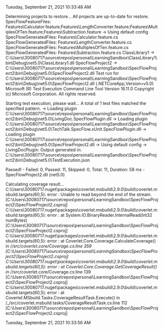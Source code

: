 
Tuesday, September 21, 2021 10:33:48 AM

  Determining projects to restore...
  All projects are up-to-date for restore.
  SpecFlowFeatureFiles: Features\Calculator.feature;Features\LengthConverter.feature;Features\MultiplesOfTen.feature;Features\Subtraction.feature
-> Using default config
  SpecFlowGeneratedFiles: Features\Calculator.feature.cs
  SpecFlowGeneratedFiles: Features\LengthConverter.feature.cs
  SpecFlowGeneratedFiles: Features\MultiplesOfTen.feature.cs
  SpecFlowGeneratedFiles: Features\Subtraction.feature.cs
  ClassLibrary1 -> C:\Users\30080717\source\repos\personal\LearningSandbox\ClassLibrary1\bin\Debug\net5.0\ClassLibrary1.dll
  SpecFlowProject2 -> C:\Users\30080717\source\repos\personal\LearningSandbox\SpecFlowProject2\bin\Debug\net5.0\SpecFlowProject2.dll
Test run for C:\Users\30080717\source\repos\personal\LearningSandbox\SpecFlowProject2\bin\Debug\net5.0\SpecFlowProject2.dll (.NETCoreApp,Version=v5.0)
Microsoft (R) Test Execution Command Line Tool Version 16.11.0
Copyright (c) Microsoft Corporation.  All rights reserved.

Starting test execution, please wait...
A total of 1 test files matched the specified pattern.
-> Loading plugin C:\Users\30080717\source\repos\personal\LearningSandbox\SpecFlowProject2\bin\Debug\net5.0\LivingDoc.SpecFlowPlugin.dll
-> Loading plugin C:\Users\30080717\source\repos\personal\LearningSandbox\SpecFlowProject2\bin\Debug\net5.0\TechTalk.SpecFlow.xUnit.SpecFlowPlugin.dll
-> Loading plugin C:\Users\30080717\source\repos\personal\LearningSandbox\SpecFlowProject2\bin\Debug\net5.0\SpecFlowProject2.dll
-> Using default config
-> LivingDocPlugin: Output generated in: C:\Users\30080717\source\repos\personal\LearningSandbox\SpecFlowProject2\bin\Debug\net5.0\TestExecution.json

Passed!  - Failed:     0, Passed:    11, Skipped:     0, Total:    11, Duration: 58 ms - SpecFlowProject2.dll (net5.0)

Calculating coverage result...
C:\Users\30080717\.nuget\packages\coverlet.msbuild\2.9.0\build\coverlet.msbuild.targets(60,5): error : Unable to read beyond the end of the stream. [C:\Users\30080717\source\repos\personal\LearningSandbox\SpecFlowProject2\SpecFlowProject2.csproj]
C:\Users\30080717\.nuget\packages\coverlet.msbuild\2.9.0\build\coverlet.msbuild.targets(60,5): error :    at System.IO.BinaryReader.InternalRead(Int32 numBytes) [C:\Users\30080717\source\repos\personal\LearningSandbox\SpecFlowProject2\SpecFlowProject2.csproj]
C:\Users\30080717\.nuget\packages\coverlet.msbuild\2.9.0\build\coverlet.msbuild.targets(60,5): error :    at Coverlet.Core.Coverage.CalculateCoverage() in /_/src/coverlet.core/Coverage.cs:line 359 [C:\Users\30080717\source\repos\personal\LearningSandbox\SpecFlowProject2\SpecFlowProject2.csproj]
C:\Users\30080717\.nuget\packages\coverlet.msbuild\2.9.0\build\coverlet.msbuild.targets(60,5): error :    at Coverlet.Core.Coverage.GetCoverageResult() in /_/src/coverlet.core/Coverage.cs:line 139 [C:\Users\30080717\source\repos\personal\LearningSandbox\SpecFlowProject2\SpecFlowProject2.csproj]
C:\Users\30080717\.nuget\packages\coverlet.msbuild\2.9.0\build\coverlet.msbuild.targets(60,5): error :    at Coverlet.MSbuild.Tasks.CoverageResultTask.Execute() in /_/src/coverlet.msbuild.tasks/CoverageResultTask.cs:line 112 [C:\Users\30080717\source\repos\personal\LearningSandbox\SpecFlowProject2\SpecFlowProject2.csproj]

Tuesday, September 21, 2021 10:33:56 AM

